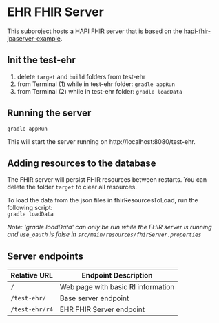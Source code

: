 # EHR FHIR Server
This subproject hosts a HAPI FHIR server that is based on the [hapi-fhir-jpaserver-example](https://github.com/jamesagnew/hapi-fhir/tree/master/hapi-fhir-jpaserver-example).

## Init the test-ehr 
1. delete `target` and `build` folders from test-ehr 
2. from Terminal (1) while in test-ehr folder: `gradle appRun`
3. from Terminal (2) while in test-ehr folder:   `gradle loadData`

## Running the server
`gradle appRun`

This will start the server running on http://localhost:8080/test-ehr.

## Adding resources to the database
The FHIR server will persist FHIR resources between restarts. You can delete the folder `target` to clear all resources.

To load the data from the json files in fhirResourcesToLoad, run the following script:  
`gradle loadData` 

<em>Note: 'gradle loadData' can only be run while the FHIR server is running and `use_oauth` is false in         `src/main/resources/fhirServer.properties`</em>

## Server endpoints
|Relative URL|Endpoint Description|
|----|----|
|`/`|Web page with basic RI information|
|`/test-ehr/`|Base server endpoint|
|`/test-ehr/r4`|EHR FHIR Server endpoint|
